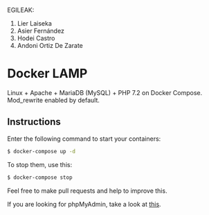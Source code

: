 EGILEAK:
1. Lier Laiseka
2. Asier Fernández
3. Hodei Castro
4. Andoni Ortiz De Zarate

# Docker LAMP
Linux + Apache + MariaDB (MySQL) + PHP 7.2 on Docker Compose. Mod_rewrite enabled by default.

## Instructions

Enter the following command to start your containers:
```bash
$ docker-compose up -d
```

To stop them, use this:
```bash
$ docker-compose stop
```

Feel free to make pull requests and help to improve this.

If you are looking for phpMyAdmin, take a look at [this](https://github.com/celsocelante/docker-lamp/issues/2).
